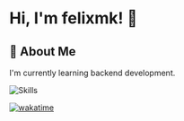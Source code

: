 
# Hi, I'm felixmk! 👋


## 🚀 About Me
I'm currently learning backend development.

![Skills](https://skillicons.dev/icons?i=java,spring,html,css,idea,git,ps,pr,github)

[![wakatime](https://wakatime.com/badge/user/018edbbc-3e07-46a8-b79c-fc389b4e72ca.svg)](https://wakatime.com/@018edbbc-3e07-46a8-b79c-fc389b4e72ca)
